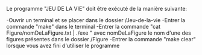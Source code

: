 Le programme "JEU DE LA VIE" doit être exécuté de la manière suivante:

-Ouvrir un terminal et se placer dans le dossier /Jeu-de-la-vie
-Entrer la commande "make" dans le terminal
-Entrer la commande "cat Figure/nomDeLaFigure.txt | ./exe " avec nomDeLaFigure le nom d'une des figures présentes dans le dossier /Figure
-Entrer la commande "make clear" lorsque vous avez fini d'utiliser le programme



